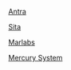 [Antra](https://antra.com/)

[Sita](https://sitacorp.com/contact-us.html)

[Marlabs](https://www.marlabs.com/)

[Mercury System](https://www.mrcy.com)